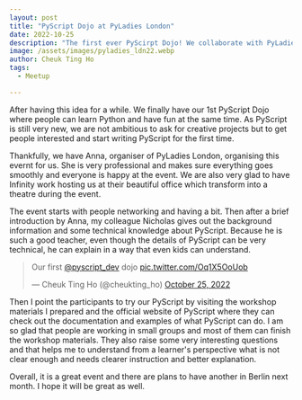 ```yaml
---
layout: post
title: "PyScript Dojo at PyLadies London"
date: 2022-10-25
description: "The first ever PyScirpt Dojo! We collaborate with PyLadies London"
image: /assets/images/pyladies_ldn22.webp
author: Cheuk Ting Ho
tags:
  - Meetup

---
```


After having this idea for a while. We finally have our 1st PyScript Dojo where people can learn Python and have fun at the same time. As PyScript is still very new, we are not ambitious to ask for creative projects but to get people interested and start writing PyScript for the first time.

Thankfully, we have Anna, organiser of PyLadies London, organising this evernt for us. She is very professional and makes sure everything goes smoothly and everyone is happy at the event. We are also very glad to have Infinity work hosting us at their beautiful office which transform into a theatre during the event.

The event starts with people networking and having a bit. Then after a brief introduction by Anna, my colleague Nicholas gives out the background information and some technical knowledge about PyScript. Because he is such a good teacher, even though the details of PyScript can be very technical, he can explain in a way that even kids can understand.

<blockquote class="twitter-tweet"><p lang="en" dir="ltr">Our first <a href="https://twitter.com/pyscript_dev?ref_src=twsrc%5Etfw">@pyscript_dev</a> dojo <a href="https://t.co/Oq1X5OoUob">pic.twitter.com/Oq1X5OoUob</a></p>&mdash; Cheuk Ting Ho (@cheukting_ho) <a href="https://twitter.com/cheukting_ho/status/1584979288142807041?ref_src=twsrc%5Etfw">October 25, 2022</a></blockquote> <script async src="https://platform.twitter.com/widgets.js" charset="utf-8"></script>

Then I point the participants to try our PyScript by visiting the workshop materials I prepared and the official website of PyScript where they can check out the documentation and examples of what PyScript can do. I am so glad that people are working in small groups and most of them can finish the workshop materials. They also raise some very interesting questions and that helps me to understand from a learner's perspective what is not clear enough and needs clearer instruction and better explanation.

Overall, it is a great event and there are plans to have another in Berlin next month. I hope it will be great as well.
